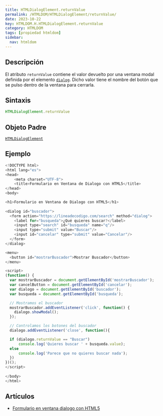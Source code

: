 ```yaml
---
title: HTMLDialogElement.returnValue
permalink: /HTMLDOM/HTMLDialogElement/returnValue/
date: 2023-10-22
key: HTMLDOM.H.HTMLDialogElement.returnValue
category: HTMLDOM
tags: [propiedad htmldom]
sidebar:
  nav: htmldom
---
```


## Descripción


El atributo `returnValue` contiene el valor devuelto por una ventana modal definida por el elemento [`dialog`](https://w3api.com/HTML/dialog/). Dicho valor tiene el nombre del botón que se pulso dentro de la ventana para cerrarla.


## Sintaxis


```javascript
HTMLDialogElement.returnValue
```


## Objeto Padre


[`HTMLDialogElement`](https://www.w3api.com/HTMLDOM/HTMLDialogElement/)


## Ejemplo


```javascript
<!DOCTYPE html>
<html lang="es">
<head>
    <meta charset="UTF-8">
    <title>Formulario en Ventana de Dialogo con HTML5</title>
</head>
<body>

<h1>Formulario en Ventana de Dialogo con HTML5</h1>
 
<dialog id="buscador">
  <form action="https://lineadecodigo.com/search" method="dialog">
    <label for="busqueda">¿Qué quieres buscar?</label>
    <input type="search" id="busqueda" name="q"/>
    <input type="submit" value="Buscar"/>
    <input id="cancelar" type="submit" value="Cancelar"/>
  </form>
</dialog>

<menu>
  <button id="mostrarBuscador">Mostrar Buscador</button>
</menu>

<script>
(function() {
  var mostrarBuscador = document.getElementById('mostrarBuscador');
  var cancelButton = document.getElementById('cancelar');
  var dialogo = document.getElementById('buscador');
  var busqueda = document.getElementById('busqueda');

  // Mostramos el buscador
  mostrarBuscador.addEventListener('click', function() {
    dialogo.showModal();
  });

  // Controlamos los botones del buscador
  dialogo.addEventListener('close', function(){

  if (dialogo.returnValue == "Buscar")       
	  console.log('Quieres buscar ' + busqueda.value);
  else
	  console.log('Parece que no quieres buscar nada');
  })
})();
</script>
    
</body>
</html>
```


## Artículos

- [Formulario en ventana dialogo con HTML5](https://lineadecodigo.com/html5/formulario-en-ventana-dialogo-con-html5/)
